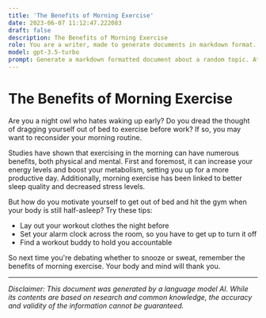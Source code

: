 ```yaml
---
title: 'The Benefits of Morning Exercise'
date: 2023-06-07 11:12:47.222083
draft: false
description: The Benefits of Morning Exercise
role: You are a writer, made to generate documents in markdown format. It is very important that all of the documents you generate are in valid markdown format.
model: gpt-3.5-turbo
prompt: Generate a markdown formatted document about a random topic. At the bottom, include a disclaimer explaining that the document was generated by you. The first line of the document should be the title. Make sure that the entire document is in proper markdown format, using a mix of various tags to make the document visually appealing.
---
```


# The Benefits of Morning Exercise

Are you a night owl who hates waking up early? Do you dread the thought of dragging yourself out of bed to exercise before work? If so, you may want to reconsider your morning routine. 

Studies have shown that exercising in the morning can have numerous benefits, both physical and mental. First and foremost, it can increase your energy levels and boost your metabolism, setting you up for a more productive day. Additionally, morning exercise has been linked to better sleep quality and decreased stress levels. 

But how do you motivate yourself to get out of bed and hit the gym when your body is still half-asleep? Try these tips:

- Lay out your workout clothes the night before
- Set your alarm clock across the room, so you have to get up to turn it off
- Find a workout buddy to hold you accountable

So next time you're debating whether to snooze or sweat, remember the benefits of morning exercise. Your body and mind will thank you. 

---

*Disclaimer: This document was generated by a language model AI. While its contents are based on research and common knowledge, the accuracy and validity of the information cannot be guaranteed.*
